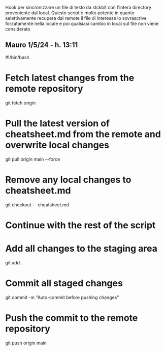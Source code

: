 Hook per sincronizzare un file di testo da stckbit con l'intera directory proveniente dal local. Questo script è molto potente in quanto selettivamente recupera dal remote il file di interesse lo sovrascrive forzatamente nella locale e poi qualsiasi cambio in local sul file non viene considerato

## Mauro 1/5/24 - h. 13:11
#!/bin/bash

# Fetch latest changes from the remote repository
git fetch origin

# Pull the latest version of cheatsheet.md from the remote and overwrite local changes
git pull origin main --force

# Remove any local changes to cheatsheet.md
git checkout -- cheatsheet.md

# Continue with the rest of the script
# Add all changes to the staging area
git add .

# Commit all staged changes
git commit -m "Auto-commit before pushing changes"

# Push the commit to the remote repository
git push origin main
